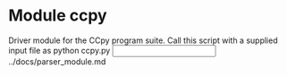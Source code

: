 Module ccpy
===========
Driver module for the CCpy program suite.
Call this script with a supplied input file as
    python ccpy.py <input>../docs/parser_module.md
